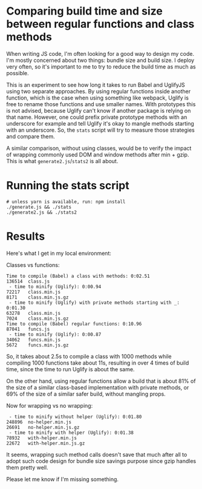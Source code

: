 # Comparing build time and size between regular functions and class methods

When writing JS code, I'm often looking for a good way to design my code. I'm mostly concerned
about two things: bundle size and build size. I deploy very often, so it's important to me to
try to reduce the build time as much as possible.

This is an experiment to see how long it takes to run Babel and UglifyJS using two separate
approaches. By using regular functions inside another function, which is the case when using
something like webpack, Uglify is free to rename those functions and use smaller names. With
prototypes this is not advised, because Uglify can't know if another package is relying on that
name. However, one could prefix private prototype methods with an underscore for example and
tell Uglify it's okay to mangle methods starting with an underscore. So, the `stats` script
will try to measure those strategies and compare them.

A similar comparison, without using classes, would be to verify the impact of wrapping commonly
used DOM and window methods after min + gzip. This is what `generate2.js`/`stats2` is all about.

# Running the stats script

    # unless yarn is available, run: npm install
    ./generate.js && ./stats
    ./generate2.js && ./stats2

# Results

Here's what I get in my local environment:

Classes vs functions:

```
Time to compile (Babel) a class with methods: 0:02.51
136514  class.js
 - time to minify (Uglify): 0:00.94
72217   class.min.js
8171    class.min.js.gz
 - time to minify (Uglify) with private methods starting with _: 0:01.30
63278   class.min.js
7024    class.min.js.gz
Time to compile (Babel) regular functions: 0:10.96
87041   funcs.js
 - time to minify (Uglify): 0:00.87
34062   funcs.min.js
5672    funcs.min.js.gz
```

So, it takes about 2.5s to compile a class with 1000 methods while compiling 1000 functions take
about 11s, resulting in over 4 times of build time, since the time to run Uglify is about the same.

On the other hand, using regular functions allow a build that is about 81% of the size of a similar
class-based implementation with private methods, or 69% of the size of a similar safer build,
without mangling props.

Now for wrapping vs no wrapping:

```
 - time to minify without helper (Uglify): 0:01.80
248896  no-helper.min.js
26691   no-helper.min.js.gz
 - time to minify with helper (Uglify): 0:01.38
78932   with-helper.min.js
22672   with-helper.min.js.gz
```

It seems, wrapping such method calls doesn't save that much after all to adopt such code design
for bundle size savings purpose since gzip handles them pretty well.

Please let me know if I'm missing something.
